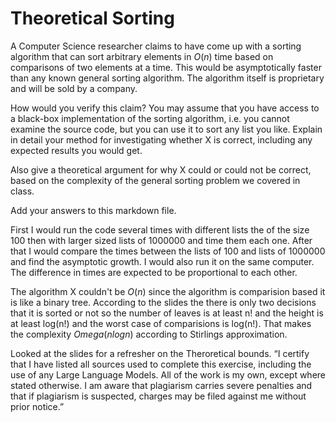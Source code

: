 # Theoretical Sorting

A Computer Science researcher claims to have come up with a sorting algorithm
that can sort arbitrary elements in $O(n)$ time based on comparisons of two
elements at a time. This would be asymptotically faster than any known general
sorting algorithm. The algorithm itself is proprietary and will be sold by a
company.

How would you verify this claim? You may assume that you have access to a
black-box implementation of the sorting algorithm, i.e. you cannot examine the
source code, but you can use it to sort any list you like. Explain in detail
your method for investigating whether X is correct, including any expected
results you would get.

Also give a theoretical argument for why X could or could not be correct, based
on the complexity of the general sorting problem we covered in class.

Add your answers to this markdown file.

First I would run the code several times with different lists the of the size 100 then with larger sized lists of 1000000 and time them each one. After that I would compare the times between the lists of 100 and lists of 1000000 and find the asymptotic growth. I would also run it on the same computer. The difference in times are expected to be proportional to each other. 

The algorithm X couldn't be $O(n)$ since the algorithm is comparision based it is like a binary tree. According to the slides the there is only two decisions that it is sorted or not so the number of leaves is at least n! and the height is at least log(n!) and the worst case of comparisions is log(n!). That makes the complexity $Omega(nlogn)$ according to Stirlings approximation.

Looked at the slides for a refresher on the Theroretical bounds. “I certify that I have listed all sources used to complete this exercise, including the use of any Large Language Models. All of the work is my own, except where stated otherwise. I am aware that plagiarism carries severe penalties and that if plagiarism is suspected, charges may be filed against me without prior notice.”
